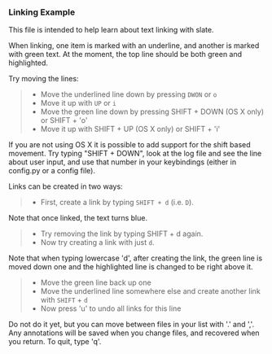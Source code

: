### Linking Example

This file is intended to help learn about text linking with slate.

When linking, one item is marked with an underline, and another is marked with
green text. At the moment, the top line should be both green and highlighted.

Try moving the lines:

  >- Move the underlined line down by pressing `DWON` or `o`
  >- Move it up with `UP` or `i`
  >- Move the green line down by pressing SHIFT + DOWN (OS X only) or SHIFT + 'o'
  >- Move it up with SHIFT + UP (OS X only) or SHIFT + 'i'

If you are not using OS X it is possible to add support for the shift based
movement. Try typing "SHIFT + DOWN", look at the log file and see the line
about user input, and use that number in your keybindings (either in config.py
or a config file).

Links can be created in two ways:

  >- First, create a link by typing `SHIFT + d` (i.e. `D`).

Note that once linked, the text turns blue.

  >- Try removing the link by typing SHIFT + d again.
  >- Now try creating a link with just `d`.

Note that when typing lowercase 'd', after creating the link, the green line is
moved down one and the highlighted line is changed to be right above it.

  >- Move the green line back up one
  >- Move the underlined line somewhere else and create another link with `SHIFT` + `d`
  >- Now press 'u' to undo all links for this line

Do not do it yet, but you can move between files in your list with '.' and ','. Any
annotations will be saved when you change files, and recovered when you return.
To quit, type 'q'.


